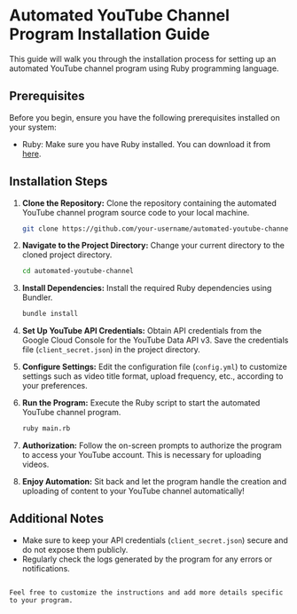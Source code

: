 # Automated YouTube Channel Program Installation Guide

This guide will walk you through the installation process for setting up an automated YouTube channel program using Ruby programming language.

## Prerequisites

Before you begin, ensure you have the following prerequisites installed on your system:

- Ruby: Make sure you have Ruby installed. You can download it from [here](https://www.ruby-lang.org/en/downloads/).

## Installation Steps

1. **Clone the Repository:**
   Clone the repository containing the automated YouTube channel program source code to your local machine.

   ```bash
   git clone https://github.com/your-username/automated-youtube-channel.git
   ```

2. **Navigate to the Project Directory:**
   Change your current directory to the cloned project directory.

   ```bash
   cd automated-youtube-channel
   ```

3. **Install Dependencies:**
   Install the required Ruby dependencies using Bundler.

   ```bash
   bundle install
   ```

4. **Set Up YouTube API Credentials:**
   Obtain API credentials from the Google Cloud Console for the YouTube Data API v3. Save the credentials file (`client_secret.json`) in the project directory.

5. **Configure Settings:**
   Edit the configuration file (`config.yml`) to customize settings such as video title format, upload frequency, etc., according to your preferences.

6. **Run the Program:**
   Execute the Ruby script to start the automated YouTube channel program.

   ```bash
   ruby main.rb
   ```

7. **Authorization:**
   Follow the on-screen prompts to authorize the program to access your YouTube account. This is necessary for uploading videos.

8. **Enjoy Automation:**
   Sit back and let the program handle the creation and uploading of content to your YouTube channel automatically!

## Additional Notes

- Make sure to keep your API credentials (`client_secret.json`) secure and do not expose them publicly.
- Regularly check the logs generated by the program for any errors or notifications.

```

Feel free to customize the instructions and add more details specific to your program.
